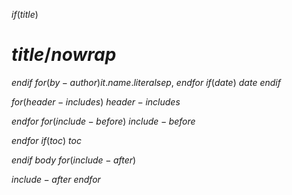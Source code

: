 $if(title)$
# $title/nowrap$
$endif$
$for(by-author)$$it.name.literal$$sep$, $endfor$
$if(date)$
$date$
$endif$

$for(header-includes)$
$header-includes$

$endfor$
$for(include-before)$
$include-before$

$endfor$
$if(toc)$
$toc$

$endif$
$body$
$for(include-after)$

$include-after$
$endfor$
